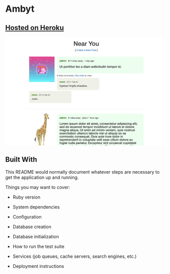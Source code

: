 # Ambyt

## [Hosted on Heroku](https://ambyt.herokuapp.com/posts)

![screen shot](app/assets/images/ambyt-ss.png)

## Built With

This README would normally document whatever steps are necessary to get the
application up and running.

Things you may want to cover:

* Ruby version

* System dependencies

* Configuration

* Database creation

* Database initialization

* How to run the test suite

* Services (job queues, cache servers, search engines, etc.)

* Deployment instructions
